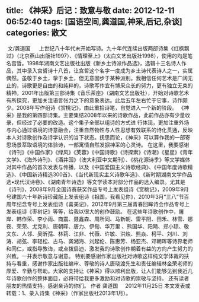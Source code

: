 title: 《神采》后记：致意与敬
date: 2012-12-11 06:52:40
tags: [国语空间,龚道国,神采,后记,杂谈]
categories: 散文
---
   &nbsp;文/龚道国
   &nbsp; &nbsp;&nbsp;
     上世纪八十年代末开始写诗。九十年代连续出版两部诗集《红枫飘过》（北京燕山出版社1997）、《情理至上》（太白文艺出版社1998），使用的均是笔名宫哲。1998年湖南文艺出版社出版《新乡土诗派作品选》，选辑十三名诗人作品，其中录入宫哲诗十八首，让宫哲这个名字一度成为乡土诗代表诗人之一，实属偶然。虽敬于乡土，挚于乡土<!-- more -->，但无意固步于某种派别。我相信任何艺术是广阔无止的，诗歌更是自由的和纯粹的，诗歌写作宜有博采众长的努力，更有独立无束的精神。2001年出版第三部诗集《音乐茶座》（湖南文艺出版社），开始对诗歌艺术有所探究，更加关注语言张力之下的意象表达。此后五年左右忙于它事，诗作颇少。2008年写作组诗《赏桃记》，由此重拾诗笔，自觉进入一个新的阶段。
     《神采》是我的第四部诗集。主要集结2008年以来的诗歌作品，此前作品亦有少量收录，但经过了必要的改造。这个集子全部以组诗的方式进
    行体现，更加注重外场与内心通过语境的诗意融会，注重自然物性与人性思想有效联系的诗化贯通，反映本人对诗歌创作及诗学认识的当下状态。抚思而论，《神采》可以算作我的一部寄思场景萃取语境的体验诗，一部寓情自然发掘神采的心灵诗。
     在这里，我要感谢《诗刊》《中国作家》《绿风》《芙蓉》《中国诗歌》《诗探索》《诗潮》《星星》《青年文学》、《海外诗刊》、《酒井园》（澳大利亚中文期刊）、《桃花源诗季》等文学媒体对其中作品的首次发表与传播，以及《中国爱国主义诗歌经典》、《中国年度诗歌精选》、《中国新诗精选300首》、《当代新现实主义诗歌年选》、《新时期湖南文学作品选•现代汉诗卷》、《湖南青年诗选》等文学读本对部分作品的选入编录。尤其是《诗刊》，2008年9月全国诗赛获奖作品专号上发表组诗《赏桃记》，2009年9月号建国六十年新诗珍藏版上发表组诗《祖国，我看见你》，2010年3月“三八”节百周年纪念专号上发表组诗《喜美记》，2012年9月第三届青春回眸诗会作品专号上发表组诗《枣树记》等等，给我以很大的创作鼓励。
     在这些年诗歌创作中，屠岸、韩作荣、李小雨、商震、聂鑫森、周所同、马新朝、雷平阳、田禾、林雪、娜夜、荣荣、尤克利、唐朝晖、唐力、伊甸、华万里
    、熊国华、阳飏、郑小琼、敬文东、人邻、吴昕孺、林莉、江非、代薇、许敏、洪烛、熊焱、柯平、刘川、刘涛、胡弦、李轻松、古马、龚湘海、刘起伦、陈惠芳、杨亚杰、邓朝晖等诗界老师和同仁，或指导教诲，或点拨启迪，激发我的诗歌创作朝着有益的方向产生努力的兴致。一并表示敬意与谢意。
     特别要感谢作家出版社对诗歌这样纯文学体裁的扶持与看重，感谢作家出版社编审、尊敬的诗人唐晓渡先生和责任编辑林金荣老师的厚爱、辛勤与帮助。大家的支持让《神采》得以顺利出版，让人们能够见到我近几年诗歌创作的整体面目，必将带给我更多激励和对诗歌的崇敬与坚持。
    还有读者朋友的热情支持。感谢亲诗的你们。
    作者 龚道国
    &nbsp;
     &nbsp;
    2012年11月25日
    本文发表或转载：1、录入诗集《神采》（作家出版社2013年1月）。
